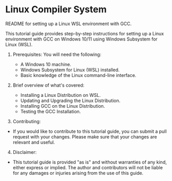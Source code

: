 # Linux Compiler System
README for setting up a Linux WSL environment with GCC.

This tutorial guide provides step-by-step instructions for setting up a Linux environment with GCC on Windows 10/11 using Windows Subsystem for Linux (WSL).

1. Prerequisites:
   You will need the following:
   - A Windows 10 machine.
   - Windows Subsystem for Linux (WSL) installed.
   - Basic knowledge of the Linux command-line interface.

2. Brief overview of what's covered:
   - Installing a Linux Distribution on WSL.
   - Updating and Upgrading the Linux Distribution.
   - Installing GCC on the Linux Distribution.
   - Testing the GCC Installation.
 
3.  Contributing:
   - If you would like to contribute to this tutorial guide, you can submit a pull request with your changes. Please make sure that your changes are relevant and useful.
   

4. Disclaimer:
  - This tutorial guide is provided "as is" and without warranties of any kind, either express or implied. The author and contributors will not be liable for any damages or injuries arising from the use of this guide.
